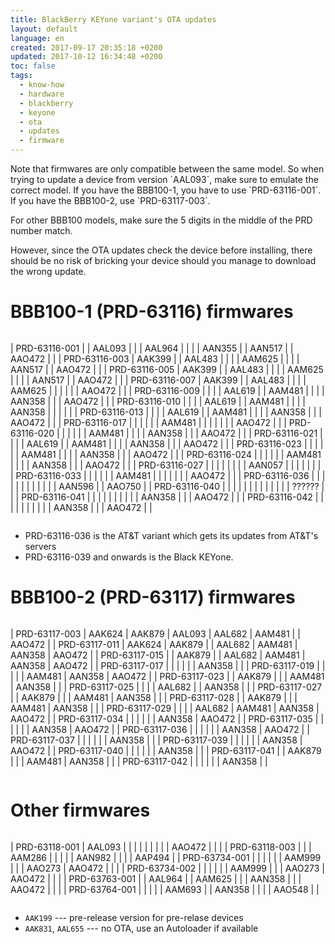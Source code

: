 ```yaml
---
title: BlackBerry KEYone variant's OTA updates
layout: default
language: en
created: 2017-09-17 20:35:18 +0200
updated: 2017-10-12 16:34:48 +0200
toc: false
tags:
  - know-how
  - hardware
  - blackberry
  - keyone
  - ota
  - updates
  - firmware
---
```

<p><div class="noteimportant" markdown="1">
Note that firmwares are only compatible between the same model. So when trying to update a device
from version `AAL093`, make sure to emulate the correct model. If you have the BBB100-1, you have
to use `PRD-63116-001`. If you have the BBB100-2, use `PRD-63117-003`.

For other BBB100 models, make sure the 5 digits in the middle of the PRD number match.

However, since the OTA updates check the device before installing, there should be no risk of
bricking your device should you manage to download the wrong update.
</div></p>


BBB100-1 (PRD-63116) firmwares
==============================

<div style="overflow-x: scroll;" markdown="1">

| PRD-63116-001 |        | AAL093 |        |        | AAL964 |        |        |        | AAN355 |        | AAN517 |        | AAO472 |        |
| PRD-63116-003 | AAK399 |        | AAL483 |        |        |        | AAM625 |        |        |        | AAN517 |        | AAO472 |        |
| PRD-63116-005 | AAK399 |        | AAL483 |        |        |        | AAM625 |        |        |        | AAN517 |        | AAO472 |        |
| PRD-63116-007 | AAK399 |        | AAL483 |        |        |        | AAM625 |        |        |        |        |        | AAO472 |        |
| PRD-63116-009 |        |        |        | AAL619 |        | AAM481 |        |        |        | AAN358 |        |        | AAO472 |        |
| PRD-63116-010 |        |        |        | AAL619 |        | AAM481 |        |        |        | AAN358 |        |        |        |        |
| PRD-63116-013 |        |        |        | AAL619 |        | AAM481 |        |        |        | AAN358 |        |        | AAO472 |        |
| PRD-63116-017 |        |        |        |        |        | AAM481 |        |        |        |        |        |        | AAO472 |        |
| PRD-63116-020 |        |        |        |        |        | AAM481 |        |        |        | AAN358 |        |        | AAO472 |        |
| PRD-63116-021 |        |        |        | AAL619 |        | AAM481 |        |        |        | AAN358 |        |        | AAO472 |        |
| PRD-63116-023 |        |        |        |        |        | AAM481 |        |        |        | AAN358 |        |        | AAO472 |        |
| PRD-63116-024 |        |        |        |        |        | AAM481 |        |        |        | AAN358 |        |        | AAO472 |        |
| PRD-63116-027 |        |        |        |        |        |        |        | AAN057 |        |        |        |        |        |        |
| PRD-63116-033 |        |        |        |        |        | AAM481 |        |        |        |        |        |        | AAO472 |        |
| PRD-63116-036 |        |        |        |        |        |        |        |        |        |        |        | AAN596 |        | AAO750 |
| PRD-63116-040 |        |        |        |        |        |        |        |        |        |        |        |        | ?????? |        |
| PRD-63116-041 |        |        |        |        |        |        |        |        |        | AAN358 |        |        | AAO472 |        |
| PRD-63116-042 |        |        |        |        |        |        |        |        |        | AAN358 |        |        | AAO472 |        |

</div>

* PRD-63116-036 is the AT&T variant which gets its updates from AT&T's servers
* PRD-63116-039 and onwards is the Black KEYone.


BBB100-2 (PRD-63117) firmwares
==============================

<div style="overflow-x: scroll;" markdown="1">

| PRD-63117-003 | AAK624 | AAK879 | AAL093 | AAL682 | AAM481 |        | AAO472 |
| PRD-63117-011 | AAK624 | AAK879 |        | AAL682 | AAM481 | AAN358 | AAO472 |
| PRD-63117-015 |        | AAK879 |        | AAL682 | AAM481 | AAN358 | AAO472 |
| PRD-63117-017 |        |        |        |        |        | AAN358 |        |
| PRD-63117-019 |        |        |        |        | AAM481 | AAN358 | AAO472 |
| PRD-63117-023 |        | AAK879 |        |        | AAM481 | AAN358 |        |
| PRD-63117-025 |        |        |        | AAL682 |        | AAN358 |        |
| PRD-63117-027 |        | AAK879 |        |        | AAM481 | AAN358 |        |
| PRD-63117-028 |        | AAK879 |        |        | AAM481 | AAN358 |        |
| PRD-63117-029 |        |        |        | AAL682 | AAM481 | AAN358 | AAO472 |
| PRD-63117-034 |        |        |        |        |        | AAN358 | AAO472 |
| PRD-63117-035 |        |        |        |        |        | AAN358 | AAO472 |
| PRD-63117-036 |        |        |        |        |        | AAN358 | AAO472 |
| PRD-63117-037 |        |        |        |        |        | AAN358 |        |
| PRD-63117-039 |        |        |        |        |        | AAN358 | AAO472 |
| PRD-63117-040 |        |        |        |        |        | AAN358 |        |
| PRD-63117-041 |        | AAK879 |        |        | AAM481 | AAN358 |        |
| PRD-63117-042 |        |        |        |        |        | AAN358 |        |

</div>


Other firmwares
===============

<div style="overflow-x: scroll;" markdown="1">

| PRD-63118-001 | AAL093 |        |        |        |        |        |        |        |        | AAO472 |        |        |
| PRD-63118-003 |        |        | AAM286 |        |        |        |        | AAN982 |        |        |        | AAP494 |
| PRD-63734-001 |        |        |        |        |        | AAM999 |        |        | AAO273 | AAO472 |        |        |
| PRD-63734-002 |        |        |        |        |        | AAM999 |        |        | AAO273 | AAO472 |        |        |
| PRD-63763-001 |        | AAL964 |        | AAM625 |        |        | AAN358 |        |        | AAO472 |        |        |
| PRD-63764-001 |        |        |        |        | AAM693 |        | AAN358 |        |        |        | AAO548 |        |

</div>

* `AAK199` --- pre-release version for pre-relase devices
* `AAK831`, `AAL655` --- no OTA, use an Autoloader if available
